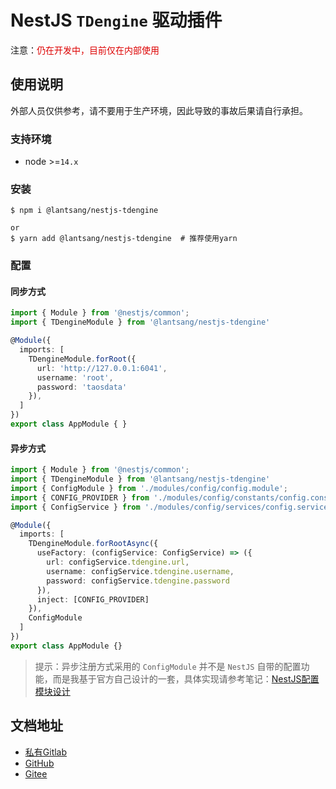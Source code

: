 # NestJS `TDengine` 驱动插件

注意：<font color="#dd0000">仍在开发中，目前仅在内部使用</font><br /> 

## 使用说明

外部人员仅供参考，请不要用于生产环境，因此导致的事故后果请自行承担。

### 支持环境

* node >=`14.x`

### 安装

``` shell
$ npm i @lantsang/nestjs-tdengine

or
$ yarn add @lantsang/nestjs-tdengine  # 推荐使用yarn
```

### 配置

#### 同步方式

``` typescript
import { Module } from '@nestjs/common';
import { TDengineModule } from '@lantsang/nestjs-tdengine'

@Module({
  imports: [
    TDengineModule.forRoot({
      url: 'http://127.0.0.1:6041',
      username: 'root',
      password: 'taosdata'
    }),
  ]
})
export class AppModule { }
```

#### 异步方式

``` typescript
import { Module } from '@nestjs/common';
import { TDengineModule } from '@lantsang/nestjs-tdengine'
import { ConfigModule } from './modules/config/config.module';
import { CONFIG_PROVIDER } from './modules/config/constants/config.constant';
import { ConfigService } from './modules/config/services/config.service';

@Module({
  imports: [
    TDengineModule.forRootAsync({
      useFactory: (configService: ConfigService) => ({
        url: configService.tdengine.url,
        username: configService.tdengine.username,
        password: configService.tdengine.password
      }),
      inject: [CONFIG_PROVIDER]
    }),
    ConfigModule
  ]
})
export class AppModule {}
```

> 提示：异步注册方式采用的 `ConfigModule` 并不是 `NestJS` 自带的配置功能，而是我基于官方自己设计的一套，具体实现请参考笔记：[NestJS配置模块设计](https://github.com/IricBing/note/blob/master/NodeJS/NestJS/%E7%A8%8B%E5%BA%8F%E8%AE%BE%E8%AE%A1/%E9%85%8D%E7%BD%AE%E6%A8%A1%E5%9D%97%E8%AE%BE%E8%AE%A1/README.md)

## 文档地址

* [私有Gitlab](https://gitlab.lantsang.cn/nestjs-plugins/nestjs-tencent-iot/tree/master/docs)
* [GitHub](https://github.com/lantsang/nestjs-tencent-iot/tree/master/docs)
* [Gitee](https://gitee.com/lantsang/nestjs-tencent-iot/tree/master/docs)
